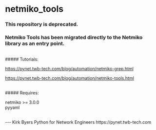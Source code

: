 netmiko_tools
=============

### This repository is deprecated.

### Netmiko Tools has been migrated directly to the Netmiko library as an entry point.
  
  
<br>
##### Tutorials: 

https://pynet.twb-tech.com/blog/automation/netmiko-grep.html  
  
https://pynet.twb-tech.com/blog/automation/netmiko-tools.html  
  
  
  
<br>
##### Requires:  

netmiko >= 3.0.0  
pyyaml  
  
  
  
<br>      
---    
Kirk Byers  
Python for Network Engineers  
https://pynet.twb-tech.com

